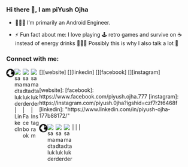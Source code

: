 ### Hi there 👋, I am piYush Ojha
 

- 👨🏻‍💻  I’m primarily an Android Engineer.

- ⚡️  Fun fact about me: I love playing 🕹 retro games and survive on ☕️ instead of energy drinks 🙇🏻‍♂️  Possibly this is why I also talk a lot 🤔



### Connect with me:

[<img align="left" alt="samadtalukder" width="22px" src="https://raw.githubusercontent.com/iconic/open-iconic/master/svg/globe.svg" />][website]
[<img align="left" alt="samadtalukder | LinkedIn" width="22px" src="https://cdn.jsdelivr.net/npm/simple-icons@v3/icons/linkedin.svg" />][linkedin]
[<img align="left" alt="samadtalukder | Facebook" width="22px" src="https://cdn.jsdelivr.net/npm/simple-icons@v3/icons/facebook.svg" />][facebook]
[<img align="left" alt="samadtalukder | Instagram" width="22px" src="https://cdn.jsdelivr.net/npm/simple-icons@v3/icons/instagram.svg" />][instagram]

<br />
[website]: 
[facebook]: https://www.facebook.com/piyush.ojha.777
[instagram]: https://instagram.com/piyush.0jha?igshid=czf7r2t6468f
[linkedin]: "https://www.linkedin.com/in/piyush-ojha-177b88172/"




<p><a href="https://www.linkedin.com/in/piyush-ojha-177b88172/">
<img align="left" alt="samadtalukder" width="22px" src="https://raw.githubusercontent.com/iconic/open-iconic/master/svg/globe.svg" >
</a> | <a href="https://www.linkedin.com/in/piyush-ojha-177b88172/">
<img align="left" alt="samadtalukder" width="22px" src="https://cdn.jsdelivr.net/npm/simple-icons@v3/icons/linkedin.svg" >
</a> | <a href="https://instagram.com/piyush.0jha?igshid=czf7r2t6468f">
<img align="left" alt="samadtalukder" width="22px" src="https://cdn.jsdelivr.net/npm/simple-icons@v3/icons/instagram.svg" >
</a> | <a href="https://www.facebook.com/piyush.ojha.777">
<img align="left" alt="samadtalukder" width="22px" src="https://cdn.jsdelivr.net/npm/simple-icons@v3/icons/facebook.svg" >
</a>
</p>
